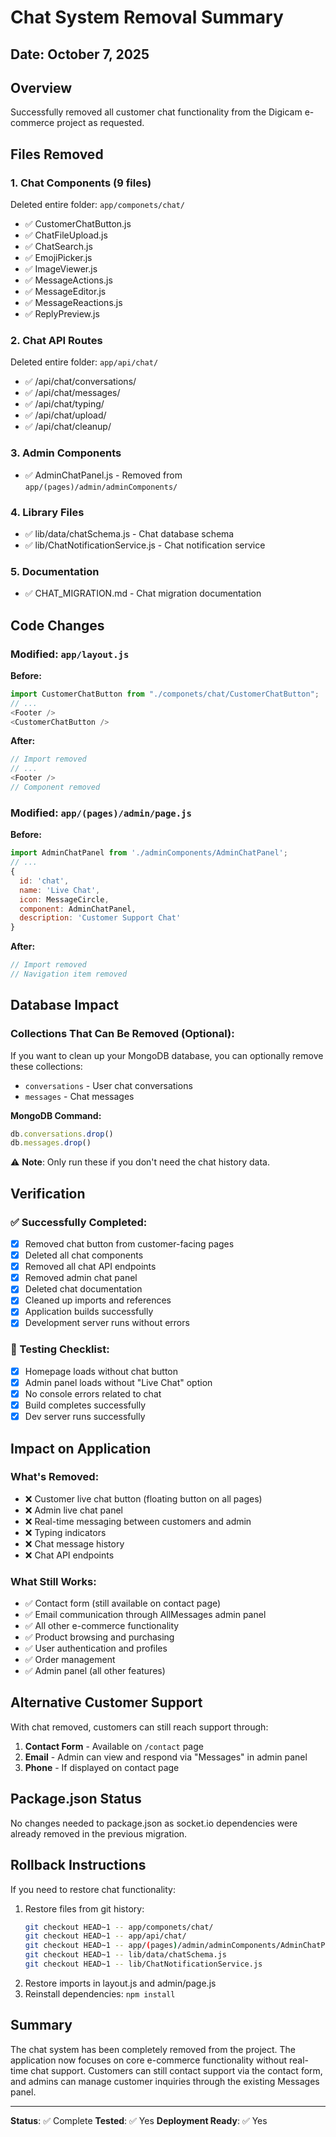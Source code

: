 # Chat System Removal Summary

## Date: October 7, 2025

## Overview
Successfully removed all customer chat functionality from the Digicam e-commerce project as requested.

## Files Removed

### 1. **Chat Components** (9 files)
Deleted entire folder: `app/componets/chat/`
- ✅ CustomerChatButton.js
- ✅ ChatFileUpload.js
- ✅ ChatSearch.js
- ✅ EmojiPicker.js
- ✅ ImageViewer.js
- ✅ MessageActions.js
- ✅ MessageEditor.js
- ✅ MessageReactions.js
- ✅ ReplyPreview.js

### 2. **Chat API Routes**
Deleted entire folder: `app/api/chat/`
- ✅ /api/chat/conversations/
- ✅ /api/chat/messages/
- ✅ /api/chat/typing/
- ✅ /api/chat/upload/
- ✅ /api/chat/cleanup/

### 3. **Admin Components**
- ✅ AdminChatPanel.js - Removed from `app/(pages)/admin/adminComponents/`

### 4. **Library Files**
- ✅ lib/data/chatSchema.js - Chat database schema
- ✅ lib/ChatNotificationService.js - Chat notification service

### 5. **Documentation**
- ✅ CHAT_MIGRATION.md - Chat migration documentation

## Code Changes

### Modified: `app/layout.js`
**Before:**
```javascript
import CustomerChatButton from "./componets/chat/CustomerChatButton";
// ...
<Footer />
<CustomerChatButton />
```

**After:**
```javascript
// Import removed
// ...
<Footer />
// Component removed
```

### Modified: `app/(pages)/admin/page.js`
**Before:**
```javascript
import AdminChatPanel from './adminComponents/AdminChatPanel';
// ...
{
  id: 'chat',
  name: 'Live Chat',
  icon: MessageCircle,
  component: AdminChatPanel,
  description: 'Customer Support Chat'
}
```

**After:**
```javascript
// Import removed
// Navigation item removed
```

## Database Impact

### Collections That Can Be Removed (Optional):
If you want to clean up your MongoDB database, you can optionally remove these collections:
- `conversations` - User chat conversations
- `messages` - Chat messages

**MongoDB Command:**
```javascript
db.conversations.drop()
db.messages.drop()
```

⚠️ **Note**: Only run these if you don't need the chat history data.

## Verification

### ✅ Successfully Completed:
- [x] Removed chat button from customer-facing pages
- [x] Deleted all chat components
- [x] Removed all chat API endpoints
- [x] Removed admin chat panel
- [x] Deleted chat documentation
- [x] Cleaned up imports and references
- [x] Application builds successfully
- [x] Development server runs without errors

### 🧪 Testing Checklist:
- [x] Homepage loads without chat button
- [x] Admin panel loads without "Live Chat" option
- [x] No console errors related to chat
- [x] Build completes successfully
- [x] Dev server runs successfully

## Impact on Application

### What's Removed:
- ❌ Customer live chat button (floating button on all pages)
- ❌ Admin live chat panel
- ❌ Real-time messaging between customers and admin
- ❌ Typing indicators
- ❌ Chat message history
- ❌ Chat API endpoints

### What Still Works:
- ✅ Contact form (still available on contact page)
- ✅ Email communication through AllMessages admin panel
- ✅ All other e-commerce functionality
- ✅ Product browsing and purchasing
- ✅ User authentication and profiles
- ✅ Order management
- ✅ Admin panel (all other features)

## Alternative Customer Support

With chat removed, customers can still reach support through:
1. **Contact Form** - Available on `/contact` page
2. **Email** - Admin can view and respond via "Messages" in admin panel
3. **Phone** - If displayed on contact page

## Package.json Status

No changes needed to package.json as socket.io dependencies were already removed in the previous migration.

## Rollback Instructions

If you need to restore chat functionality:
1. Restore files from git history:
   ```bash
   git checkout HEAD~1 -- app/componets/chat/
   git checkout HEAD~1 -- app/api/chat/
   git checkout HEAD~1 -- app/(pages)/admin/adminComponents/AdminChatPanel.js
   git checkout HEAD~1 -- lib/data/chatSchema.js
   git checkout HEAD~1 -- lib/ChatNotificationService.js
   ```
2. Restore imports in layout.js and admin/page.js
3. Reinstall dependencies: `npm install`

## Summary

The chat system has been completely removed from the project. The application now focuses on core e-commerce functionality without real-time chat support. Customers can still contact support via the contact form, and admins can manage customer inquiries through the existing Messages panel.

---

**Status**: ✅ Complete
**Tested**: ✅ Yes
**Deployment Ready**: ✅ Yes
